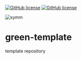 [![GitHub license](https://img.shields.io/github/license/Green-Phys/green-utils?cacheSeconds=3600&color=informational&label=License)](./LICENSE)
[![GitHub license](https://img.shields.io/badge/C%2B%2B-17-blue)](https://en.cppreference.com/w/cpp/compiler_support/17)

![symm](https://github.com/Green-Phys/green-utils/actions/workflows/test.yaml/badge.svg)

# green-template
template repository
